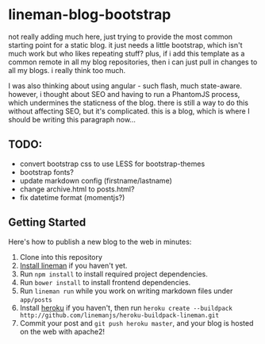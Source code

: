 # lineman-blog-bootstrap

not really adding much here, just trying to provide the most common starting point for a static blog. 
it just needs a little bootstrap, which isn't much work but who likes repeating stuff?  plus, if
i add this template as a common remote in all my blog repositories, then i can just pull in changes
to all my blogs.  i really think too much.

I was also thinking about using angular - such flash, much state-aware.  
however, i thought about SEO and having to run a PhantomJS process, 
which undermines the staticness of the blog.  there is still a way to do this
without affecting SEO, but it's complicated.  this is a blog, which is where
I should be writing this paragraph now...

## TODO:
- convert bootstrap css to use LESS for bootstrap-themes
- bootstrap fonts?
- update markdown config (firstname/lastname)
- change archive.html to posts.html?
- fix datetime format (momentjs?)

## Getting Started

Here's how to publish a new blog to the web in minutes:

1. Clone into this repository
1. [Install lineman](https://github.com/linemanjs/lineman#getting-started) if you haven't yet.
1. Run `npm install` to install required project dependencies.
1. Run `bower install` to install frontend dependencies.
1. Run `lineman run` while you work on writing markdown files under `app/posts`
1. Install [heroku](https://toolbelt.heroku.com) if you haven't, then run `heroku create --buildpack http://github.com/linemanjs/heroku-buildpack-lineman.git`
1. Commit your post and `git push heroku master`, and your blog is hosted on the web with apache2!

## Lineman-blog

Turns out that [lineman](http://linemanjs.com) makes a great blogging engine!

Here's [a screencast](https://www.youtube.com/watch?v=raznFJedCZM) to demo usage for Test Double's blog, [Double Takes](http://blog.testdouble.com).

## Features

First, consider reading about [grunt-markdown-blog](https://github.com/testdouble/grunt-markdown-blog), our grunt task that's doing almost all the heavy lifting here.

* Just add markdown posts with an ".md" extension to `app/posts` and when you `lineman run` or `lineman build`, they'll be rendered.
* Configure your blog in `config/application.coffee`
* Customize your blog templates in `app/templates`.
* RSS is generated for you at `/index.xml`
* Disqus support is included if you configure it.
* You can, of course, add any Less/CSS or CoffeeScript/JavaScript as you can with any other Lineman application. [See Lineman's documentation](https://github.com/linemanjs/lineman).
* For more info on publishing with heroku, [see details about Heroku & Lineman](https://github.com/linemanjs/lineman#heroku).
* To build static assets to deploy some other way, just run `lineman build` and put the `dist` directory's contents somewhere.


